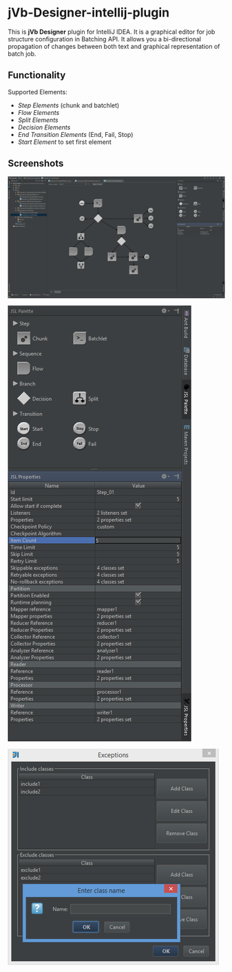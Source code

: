 # jVb-Designer-intellij-plugin
This is **jVb Designer** plugin for IntelliJ IDEA. It is a graphical editor for job structure configuration in Batching API. It allows you a bi-directional propagation of changes between both text and graphical representation of batch job.

Functionality
--------------
Supported Elements:
   * *Step Elements* (chunk and batchlet)
   * *Flow Elements*
   * *Split Elements*
   * *Decision Elements*
   * *End Transition Elements* (End, Fail, Stop)
   * *Start Element* to set first element
  
Screenshots
--------------
![Alt text](/images/all.png "Designer Canvas")

![Alt text](/images/panels.png "Palette & Properties Panel")

![Alt text](/images/exceptions.png "Editor example")
